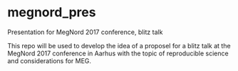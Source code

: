 # megnord_pres
Presentation for MegNord 2017 conference, blitz talk

This repo will be used to develop the idea of a proposel for a blitz talk at the MegNord 2017 conference in Aarhus with the topic of reproducible science and considerations for MEG.
